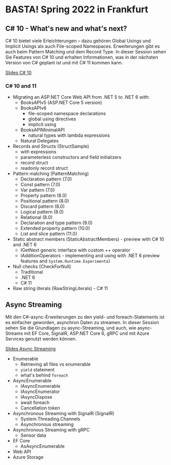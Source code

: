 # BASTA! Spring 2022 in Frankfurt

## C# 10 - What's new and what's next?

C# 10 bietet viele Erleichterungen – dazu gehören Global Usings und Implicit Usings als auch File-scoped Namespaces. Erweiterungen gibt es auch beim Pattern Matching und dem Record Type. In dieser Session sehen Sie Features von C# 10 und erhalten Informationen, was in der nächsten Version von C# geplant ist und mit C# 11 kommen kann.

[Slides C# 10](slides/CSharp10andnext.pdf)

### C# 10 and 11

* Migrating an ASP.NET Core Web API from .NET 5 to .NET 6 with:
    * BooksAPIv5 (ASP.NET Core 5 version)
    * BooksAPIv6
        * file-scoped namespace declarations
        * global using directives
        * implicit using
    * BooksAPIMinimalAPI
        * natural types with lambda expressions
    * Natural Delegates
* Records and Structs (StructSample)
    * with expressions
    * parameterless constructors and field initializers
    * record struct
    * readonly record struct
* Pattern matching (PatternMatching)
    * Declaration pattern (7.0)
    * Const pattern (7.0)
    * Var pattern (7.0)
    * Property pattern (8.0)
    * Positional pattern (8.0)
    * Discard pattern (8.0)
    * Logical pattern (8.0)
    * Relational (8.0)
    * Declaration and type pattern (9.0)
    * Extended property pattern (10.0)
    * List and slice pattern (11.0)
* Static abstract members (StaticAbstractMembers) - preview with C# 10 and .NET 6
    * IGetNext generic interface with custom ++ operator
    * IAdditionOperators - implementing and using with .NET 6 preview features and `System.Runtime.Experimental`
* Null checks (CheckForNull)
    * Traditional
    * .NET 6
    * C# 11
* Raw string literals (RawStringLiterals) - C# 11

## Async Streaming

Mit den C#-async-Erweiterungen zu den yield- und foreach-Statements ist es einfacher geworden, asynchron Daten zu streamen. In dieser Session sehen Sie die Grundlagen zu async-Streaming, und auch, wie async-Streams mit EF Core, SignalR, ASP.NET Core 6, gRPC und mit Azure Services genutzt werden können.

[Slides Async Streaming](slides/AsyncStreams2022.pdf)

* Enumerable
    * Retrieving all files vs enumerable
    * `yield` statement
    * what's behind `foreach`
* AsyncEnumerable
    * IAsyncEnumerable
    * IAsyncEnumerator
    * IAsyncDispose
    * await foreach
    * Cancellation token
* Asynchronous Streaming with SignalR (SignalR)
    * System.Threading.Channels
    * Asynchronous streaming
* Asynchronous Streaming with gRPC
    * Sensor data 
* EF Core
    * AsAsyncEnumerable    
* Web API
* Azure Storage
